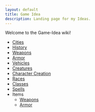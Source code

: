 ```yaml
---
layout: default
title: Game Idea
description: Landing page for my Ideas.
---
```


Welcome to the Game-Idea wiki!

* [Cities](https://github.com/rpodsim/Game-Idea/wiki/Cities)
* [History](https://github.com/rpodsim/Game-Idea/wiki/History)
* [Weapons](https://github.com/rpodsim/Game-Idea/wiki/Weapons)
* [Armor](https://github.com/rpodsim/Game-Idea/wiki/Armor)
* [Vehicles](https://github.com/rpodsim/Game-Idea/wiki/Vehicles)
* [Creatures](https://github.com/rpodsim/Game-Idea/wiki/Creatures)
* [Character Creation](https://github.com/rpodsim/Game-Idea/wiki/Character-Creation)
* [Races](https://github.com/rpodsim/Game-Idea/wiki/Races)
* [Classes](https://github.com/rpodsim/Game-Idea/wiki/Classes)
* [Spells](https://github.com/rpodsim/Game-Idea/wiki/Spells)
* Items
    * [Weapons](https://github.com/rpodsim/Game-Idea/wiki/Weapons)
    * [Armor](https://github.com/rpodsim/Game-Idea/wiki/Armor)
